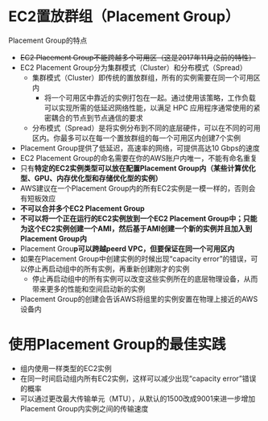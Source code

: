 # EC2置放群组（Placement Group）
Placement Group的特点
- ~~EC2 Placement Group不能跨越多个可用区（这是2017年11月之前的特性）~~
- EC2 Placement Group分为集群模式（Cluster）和分布模式（Spread）
  - 集群模式（Cluster）即传统的置放群组，所有的实例需要在同一个可用区内
    -  将一个可用区中靠近的实例打包在一起。通过使用该策略，工作负载可以实现所需的低延迟网络性能，以满足 HPC 应用程序通常使用的紧密耦合的节点到节点通信的要求
  - 分布模式（Spread）是将实例分布到不同的底层硬件，可以在不同的可用区内。你最多可以在每一个置放群组的每一个可用区内创建7个实例
- Placement Group提供了低延迟，高速率的网络，可提供高达10 Gbps的速度
- EC2 Placement Group的命名需要在你的AWS账户内唯一，不能有命名重复
- 只有**特定的EC2实例类型可以放在配置Placement Group内（某些计算优化型、GPU、内存优化型和存储优化型的实例）**
- AWS建议在一个Placement Group内的所有EC2实例是一模一样的，否则会有短板效应
- **不可以合并多个EC2 Placement Group**
- **不可以将一个正在运行的EC2实例放到一个EC2 Placement Group中；只能为这个EC2实例创建一个AMI，然后基于AMI创建一个新的实例并且加入到Placement Group内**
- Placement Grou**p可以跨越peerd VPC，但要保证在同一个可用区内**
- 如果在Placement Group中创建实例的时候出现“capacity error”的错误，可以停止再启动组中的所有实例，再重新创建刚才的实例
  - 停止再启动组中的所有实例可以改变这些实例所在的底层物理设备，从而带来更多的性能和空间启动新的实例
- Placement Group的创建会告诉AWS将组里的实例安置在物理上接近的AWS设备内
# 使用Placement Group的最佳实践
- 组内使用一样类型的EC2实例
- 在同一时间启动组内所有EC2实例，这样可以减少出现“capacity error”错误的概率
- 可以通过更改最大传输单元（MTU），从默认的1500改成9001来进一步增加Placement Group内实例之间的传输速度
